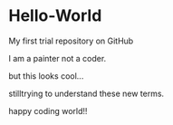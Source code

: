 # Hello-World
My first trial repository on GitHub

I am a painter not a coder.

but this looks cool...

stilltrying to understand these new terms.


happy coding world!!
